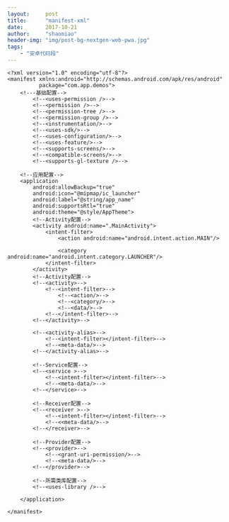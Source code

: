 ```yaml
---
layout:     post
title:      "manifest-xml"
date:       2017-10-21
author:     "shaomiao"
header-img: "img/post-bg-nextgen-web-pwa.jpg"
tags:
    - "安卓代码段"
---
```

	<?xml version="1.0" encoding="utf-8"?>
	<manifest xmlns:android="http://schemas.android.com/apk/res/android"
			  package="com.app.demos">
		<!---基础配置-->
			<!--<uses-permission />-->
			<!--<permission />-->
			<!--<permission-tree />-->
			<!--<permission-group />-->
			<!--<instrumentation/>-->
			<!--<uses-sdk/>-->
			<!--<uses-configuration/>-->
			<!--<uses-feature/>-->
			<!--<supports-screens/>-->
			<!--<compatible-screens/>-->
			<!--<supports-gl-texture />-->

		<!--应用配置-->
		<application
			android:allowBackup="true"
			android:icon="@mipmap/ic_launcher"
			android:label="@string/app_name"
			android:supportsRtl="true"
			android:theme="@style/AppTheme">
			<!--Activity配置-->
			<activity android:name=".MainActivity">
				<intent-filter>
					<action android:name="android.intent.action.MAIN"/>

					<category android:name="android.intent.category.LAUNCHER"/>
				</intent-filter>
			</activity>
			<!--Activity配置-->
			<!--<activity>-->
				<!--<intent-filter>-->
					<!--<action/>-->
					<!--<category/>-->
					<!--<data/>-->
				<!--</intent-filter>-->
			<!--</activity>-->

			<!--<activity-alias>-->
				<!--<intent-filter></intent-filter>-->
				<!--<meta-data/>-->
			<!--</activity-alias>-->

			<!--Service配置-->
			<!--<service >-->
				<!--<intent-filter></intent-filter>-->
				<!--<meta-data/>-->
			<!--</service>-->

			<!--Receiver配置-->
			<!--<receiver >-->
				<!--<intent-filter></intent-filter>-->
				<!--<<meta-data/>-->
			<!--</receiver>-->

			<!--Provider配置-->
			<!--<provider>-->
				<!--<grant-uri-permission/>-->
				<!--<meta-data/>-->
			<!--</provider>-->

			<!--所需类库配置-->
			<!--<uses-library />-->

		</application>

	</manifest>
